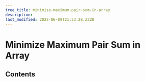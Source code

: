 ```yaml
---
tree_title: minimize-maximum-pair-sum-in-array
description: 
last_modified: 2022-06-09T21:23:28.2328
---
```


# Minimize Maximum Pair Sum in Array

## Contents
